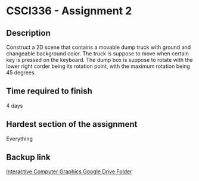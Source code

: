 # CSCI336 - Assignment 2
## Description

Construct a 2D scene that contains a movable dump truck with ground and changeable background color. The truck is suppose to move when certain key is pressed on the keyboard. The dump box is suppose to rotate with the lower right corder being its rotation point, with the maximum rotation being 45 degrees.

## Time required to finish

4 days 

## Hardest section of the assignment

Everything

## Backup link

[Interactive Computer Graphics Google Drive Folder](https://drive.google.com/drive/u/1/folders/1xQeAKxyqbx3I82hzYtfm0TWT5JT6aWnH)